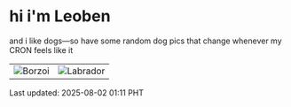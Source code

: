 # hi i'm Leoben

and i like dogs—so have some random dog pics that change whenever my CRON feels like it

|  |  |
|--------|----------|
| ![Borzoi](https://random-dog-vercel.vercel.app/api/random-borzoi?v=1754068296) | ![Labrador](https://random-dog-vercel.vercel.app/api/random-labrador?v=1754068296) |

Last updated: 2025-08-02 01:11 PHT
